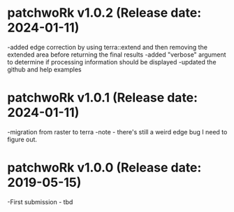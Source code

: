 # patchwoRk v1.0.2 (Release date: 2024-01-11)
-added edge correction by using terra::extend and then removing the extended area
before returning the final results
-added "verbose" argument to determine if processing information should be displayed
-updated the github and help examples

# patchwoRk v1.0.1 (Release date: 2024-01-11)
-migration from raster to terra
-note - there's still a weird edge bug I need to figure out.

# patchwoRk v1.0.0 (Release date: 2019-05-15)
-First submission - tbd
